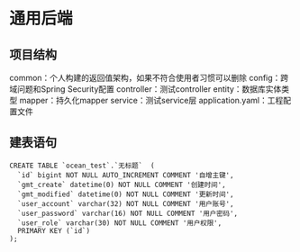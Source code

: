 # 通用后端
## 项目结构
common：个人构建的返回值架构，如果不符合使用者习惯可以删除
config：跨域问题和Spring Security配置
controller：测试controller
entity：数据库实体类型
mapper：持久化mapper
service：测试service层
application.yaml：工程配置文件
## 建表语句
```
CREATE TABLE `ocean_test`.`无标题`  (
  `id` bigint NOT NULL AUTO_INCREMENT COMMENT '自增主键',
  `gmt_create` datetime(0) NOT NULL COMMENT '创建时间',
  `gmt_modified` datetime(0) NOT NULL COMMENT '更新时间',
  `user_account` varchar(32) NOT NULL COMMENT '用户账号',
  `user_password` varchar(16) NOT NULL COMMENT '用户密码',
  `user_role` varchar(30) NOT NULL COMMENT '用户权限',
  PRIMARY KEY (`id`)
);
```
